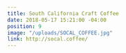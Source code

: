 ```yaml
---
title: South California Craft Coffee
date: 2018-05-17 15:21:00 -04:00
position: 9
image: "/uploads/SOCAL_COFFEE.jpg"
link: http://socal.coffee/
---
```


